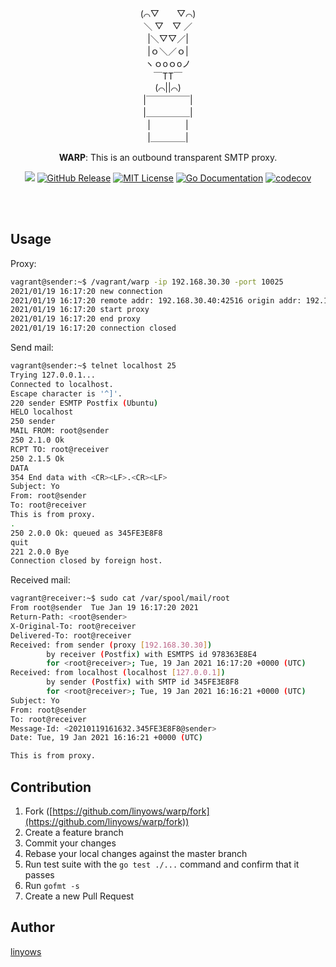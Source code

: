 <p align="center">
(⌒▽　　▽⌒)<br>
＼ ▽　▽ ／<br>
|＼▽▽／|<br>
|ｏ＼／ｏ|<br>
ヽｏoｏoノ<br>
￣TT￣<br>
(⌒||⌒)<br>
|￣￣￣￣￣|<br>
|＿＿＿＿＿|<br>
|　　　　|<br>
|＿＿＿＿|<br>
</p>

<p align="center">
<strong>WARP</strong>: This is an outbound transparent SMTP proxy.
</p>
<p align="center">
<a href="https://github.com/linyows/warp/actions" title="actions"><img src="https://img.shields.io/github/workflow/status/linyows/warp/Build?style=for-the-badge"></a>
<a href="https://github.com/linyows/warp/releases"><img src="http://img.shields.io/github/release/linyows/warp.svg?style=for-the-badge" alt="GitHub Release"></a>
<a href="https://github.com/linyows/warp/blob/master/LICENSE"><img src="http://img.shields.io/badge/license-MIT-blue.svg?style=for-the-badge" alt="MIT License"></a>
<a href="http://godoc.org/github.com/linyows/warp"><img src="http://img.shields.io/badge/go-documentation-blue.svg?style=for-the-badge" alt="Go Documentation"></a>
<a href="https://codecov.io/gh/linyows/warp"> <img src="https://img.shields.io/codecov/c/github/linyows/warp.svg?style=for-the-badge" alt="codecov"></a>
</p><br><br>

Usage
--

Proxy:

```sh
vagrant@sender:~$ /vagrant/warp -ip 192.168.30.30 -port 10025
2021/01/19 16:17:20 new connection
2021/01/19 16:17:20 remote addr: 192.168.30.40:42516 origin addr: 192.168.30.50:25
2021/01/19 16:17:20 start proxy
2021/01/19 16:17:20 end proxy
2021/01/19 16:17:20 connection closed
```

Send mail:

```sh
vagrant@sender:~$ telnet localhost 25
Trying 127.0.0.1...
Connected to localhost.
Escape character is '^]'.
220 sender ESMTP Postfix (Ubuntu)
HELO localhost
250 sender
MAIL FROM: root@sender
250 2.1.0 Ok
RCPT TO: root@receiver
250 2.1.5 Ok
DATA
354 End data with <CR><LF>.<CR><LF>
Subject: Yo
From: root@sender
To: root@receiver
This is from proxy.
.
250 2.0.0 Ok: queued as 345FE3E8F8
quit
221 2.0.0 Bye
Connection closed by foreign host.
```

Received mail:

```sh
vagrant@receiver:~$ sudo cat /var/spool/mail/root
From root@sender  Tue Jan 19 16:17:20 2021
Return-Path: <root@sender>
X-Original-To: root@receiver
Delivered-To: root@receiver
Received: from sender (proxy [192.168.30.30])
        by receiver (Postfix) with ESMTPS id 978363E8E4
        for <root@receiver>; Tue, 19 Jan 2021 16:17:20 +0000 (UTC)
Received: from localhost (localhost [127.0.0.1])
        by sender (Postfix) with SMTP id 345FE3E8F8
        for <root@receiver>; Tue, 19 Jan 2021 16:16:21 +0000 (UTC)
Subject: Yo
From: root@sender
To: root@receiver
Message-Id: <20210119161632.345FE3E8F8@sender>
Date: Tue, 19 Jan 2021 16:16:21 +0000 (UTC)

This is from proxy.

```

Contribution
--

1. Fork ([https://github.com/linyows/warp/fork](https://github.com/linyows/warp/fork))
1. Create a feature branch
1. Commit your changes
1. Rebase your local changes against the master branch
1. Run test suite with the `go test ./...` command and confirm that it passes
1. Run `gofmt -s`
1. Create a new Pull Request

Author
--

[linyows](https://github.com/linyows)
